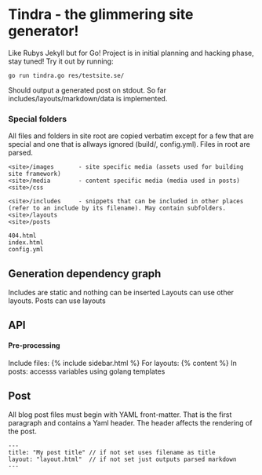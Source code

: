 
# Tindra - the glimmering site generator!

Like Rubys Jekyll but for Go! Project is in initial planning and hacking phase, stay tuned! Try it out by running:
	
	go run tindra.go res/testsite.se/

Should output a generated post on stdout. So far includes/layouts/markdown/data is implemented.


### Special folders

All files and folders in site root are copied verbatim except for a few that are special and one that is allways ignored (build/, config.yml). Files in root are parsed.


	<site>/images 		- site specific media (assets used for building site framework)
	<site>/media		- content specific media (media used in posts)
	<site>/css

	<site>/includes		- snippets that can be included in other places (refer to an include by its filename). May contain subfolders.
	<site>/layouts
	<site>/posts

	404.html
	index.html
	config.yml

## Generation dependency graph

Includes are static and nothing can be inserted
Layouts can use other layouts.
Posts can use layouts

## API 

#### Pre-processing 

Include files: {% include sidebar.html %}
For layouts: {% content %}
In posts: accesss variables using golang templates

## Post

All blog post files must begin with YAML front-matter. That is the first paragraph and contains a Yaml header. The header affects the rendering of the post. 

	---
	title: "My post title" // if not set uses filename as title
	layout: "layout.html"  // if not set just outputs parsed markdown
	---

